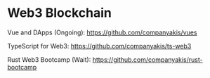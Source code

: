 # Web3 Blockchain

Vue and DApps (Ongoing):
https://github.com/companyakis/vues

TypeScript for Web3:
https://github.com/companyakis/ts-web3

Rust Web3 Bootcamp (Wait):
https://github.com/companyakis/rust-bootcamp






